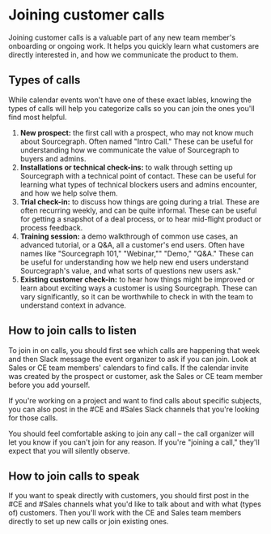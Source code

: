 # Joining customer calls

Joining customer calls is a valuable part of any new team member's onboarding or ongoing work. It helps you quickly learn what customers are directly interested in, and how we communicate the product to them.

## Types of calls

While calendar events won't have one of these exact lables, knowing the types of calls will help you categorize calls so you can join the ones you'll find most helpful. 

1. **New prospect:** the first call with a prospect, who may not know much about Sourcegraph. Often named "Intro Call." These can be useful for understanding how we communicate the value of Sourcegraph to buyers and admins.
1. **Installations or technical check-ins:** to walk through setting up Sourcegraph with a technical point of contact. These can be useful for learning what types of technical blockers users and admins encounter, and how we help solve them.
1. **Trial check-in:** to discuss how things are going during a trial. These are often recurring weekly, and can be quite informal. These can be useful for getting a snapshot of a deal process, or to hear mid-flight product or process feedback.
1. **Training session:** a demo walkthrough of common use cases, an advanced tutorial, or a Q&A, all a customer's end users. Often have names like "Sourcegraph 101," "Webinar,"" "Demo," "Q&A." These can be useful for understanding how we help new end users understand Sourcegraph's value, and what sorts of questions new users ask."
1. **Existing customer check-in:** to hear how things might be improved or learn about exciting ways a customer is using Sourcegraph. These can vary significantly, so it can be worthwhile to check in with the team to understand context in advance.

## How to join calls to listen

To join in on calls, you should first see which calls are happening that week and then Slack message the event organizer to ask if you can join. Look at Sales or CE team members' calendars to find calls. If the calendar invite was created by the prospect or customer, ask the Sales or CE team member before you add yourself.

If you're working on a project and want to find calls about specific subjects, you can also post in the #CE and #Sales Slack channels that you're looking for those calls.  

You should feel comfortable asking to join any call – the call organizer will let you know if you can't join for any reason. If you're "joining a call," they'll expect that you will silently observe. 

## How to join calls to speak

If you want to speak directly with customers, you should first post in the #CE and #Sales channels what you'd like to talk about and with what (types of) customers. Then you'll work with the CE and Sales team members directly to set up new calls or join existing ones. 
